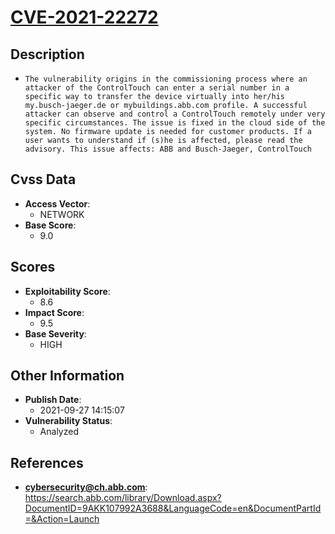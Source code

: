 
# [CVE-2021-22272](https://search.abb.com/library/Download.aspx?DocumentID=9AKK107992A3688&LanguageCode=en&DocumentPartId=&Action=Launch)

## Description

- `The vulnerability origins in the commissioning process where an attacker of the ControlTouch can enter a serial number in a specific way to transfer the device virtually into her/his my.busch-jaeger.de or mybuildings.abb.com profile. A successful attacker can observe and control a ControlTouch remotely under very specific circumstances. The issue is fixed in the cloud side of the system. No firmware update is needed for customer products. If a user wants to understand if (s)he is affected, please read the advisory. This issue affects: ABB and Busch-Jaeger, ControlTouch`

## Cvss Data

- **Access Vector**:
  - NETWORK
- **Base Score**:
  - 9.0

## Scores

- **Exploitability Score**:
  - 8.6
- **Impact Score**:
  - 9.5
- **Base Severity**:
  - HIGH

## Other Information

- **Publish Date**:
  - 2021-09-27 14:15:07
- **Vulnerability Status**:
  - Analyzed

## References

- **cybersecurity@ch.abb.com**: https://search.abb.com/library/Download.aspx?DocumentID=9AKK107992A3688&LanguageCode=en&DocumentPartId=&Action=Launch

